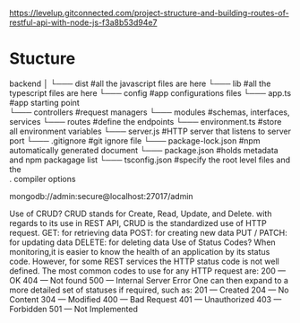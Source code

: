 https://levelup.gitconnected.com/project-structure-and-building-routes-of-restful-api-with-node-js-f3a8b53d94e7

# Stucture

backend
│
└─── dist                   #all the javascript files are here
└─── lib                    #all the typescript files are here
      └─── config           #app configurations files
            └─── app.ts     #app starting point            
      └─── controllers      #request managers
      └─── modules          #schemas, interfaces, services
      └─── routes           #define the endpoints
      └─── environment.ts   #store all environment variables
      └─── server.js        #HTTP server that listens to server port
└─── .gitignore             #git ignore file
└─── package-lock.json      #npm automatically generated document
└─── package.json           #holds metadata and npm packagage list
└─── tsconfig.json          #specify the root level files and the                                              
.                            compiler options


mongodb://admin:secure@localhost:27017/admin


Use of CRUD?
CRUD stands for Create, Read, Update, and Delete. with regards to its use in REST API, CRUD is the standardized use of HTTP request.
GET: for retrieving data
POST: for creating new data
PUT / PATCH: for updating data
DELETE: for deleting data
Use of Status Codes?
When monitoring,it is easier to know the health of an application by its status code. However, for some REST services the HTTP status code is not well defined.
The most common codes to use for any HTTP request are:
200 — OK
404 — Not found
500 — Internal Server Error
One can then expand to a more detailed set of statuses if required, such as:
201 — Created
204 — No Content
304 — Modified
400 — Bad Request
401 — Unauthorized
403 — Forbidden
501 — Not Implemented